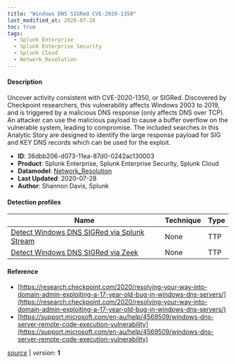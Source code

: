 ```yaml
---
title: "Windows DNS SIGRed CVE-2020-1350"
last_modified_at: 2020-07-28
toc: true
tags:
  - Splunk Enterprise
  - Splunk Enterprise Security
  - Splunk Cloud
  - Network_Resolution
---
```


#### Description

Uncover activity consistent with CVE-2020-1350, or SIGRed. Discovered by Checkpoint researchers, this vulnerability affects Windows 2003 to 2019, and is triggered by a malicious DNS response (only affects DNS over TCP). An attacker can use the malicious payload to cause a buffer overflow on the vulnerable system, leading to compromise.  The included searches in this Analytic Story are designed to identify the large response payload for SIG and KEY DNS records which can be used for the exploit.

- **ID**: 36dbb206-d073-11ea-87d0-0242ac130003
- **Product**: Splunk Enterprise, Splunk Enterprise Security, Splunk Cloud
- **Datamodel**: [Network_Resolution](https://docs.splunk.com/Documentation/CIM/latest/User/NetworkResolution)
- **Last Updated**: 2020-07-28
- **Author**: Shannon Davis, Splunk

#### Detection profiles

| Name        | Technique   | Type         |
| ----------- | ----------- |--------------|
| [Detect Windows DNS SIGRed via Splunk Stream](/network/detect_windows_dns_sigred_via_splunk_stream/) | None | TTP |
| [Detect Windows DNS SIGRed via Zeek](/network/detect_windows_dns_sigred_via_zeek/) | None | TTP |

#### Reference

* [https://research.checkpoint.com/2020/resolving-your-way-into-domain-admin-exploiting-a-17-year-old-bug-in-windows-dns-servers/](https://research.checkpoint.com/2020/resolving-your-way-into-domain-admin-exploiting-a-17-year-old-bug-in-windows-dns-servers/)
* [https://support.microsoft.com/en-au/help/4569509/windows-dns-server-remote-code-execution-vulnerability](https://support.microsoft.com/en-au/help/4569509/windows-dns-server-remote-code-execution-vulnerability)



[_source_](https://github.com/splunk/security_content/tree/develop/stories/windows_dns_sigred_cve-2020-1350.yml) | _version_: **1**